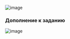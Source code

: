 ![image](https://user-images.githubusercontent.com/100158318/211839824-f0185aed-b5cf-41b5-bc99-ff71e528230a.png)

### Дополнение к заданию
![image](https://user-images.githubusercontent.com/100158318/211840556-2571b5ae-8494-4982-a80f-c9233cb7cda7.png)

